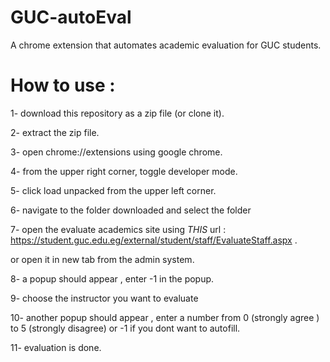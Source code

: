 # GUC-autoEval
A chrome extension that automates academic evaluation for GUC students.  

# How to use :  

1- download this repository as a zip file (or clone it).    

2- extract the zip file. 

3- open chrome://extensions using google chrome. 

4- from the upper right corner, toggle developer mode. 

5- click load unpacked from the upper left corner. 

6- navigate to the folder downloaded and select the folder   

7- open the evaluate academics site using *THIS* url : https://student.guc.edu.eg/external/student/staff/EvaluateStaff.aspx . 

or open it in new tab from the admin system. 

8- a popup should appear , enter -1 in the popup.

9- choose the instructor you want to evaluate  

10- another popup should appear , enter a number from 0 (strongly agree ) to 5 (strongly disagree) or -1 if you dont want to autofill.  

11- evaluation is done.
